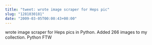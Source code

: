 ```yaml
---
title: "tweet: wrote image scraper for Heps pic"
slug: "1281030181"
date: "2009-03-05T00:00:43+00:00"
---
```

wrote image scraper for Heps pics in Python.  Added 266 images to my collection. Python FTW